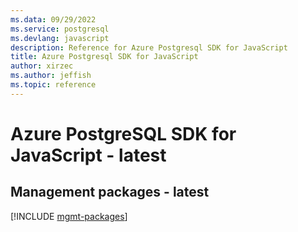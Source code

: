 ```yaml
---
ms.data: 09/29/2022
ms.service: postgresql
ms.devlang: javascript
description: Reference for Azure Postgresql SDK for JavaScript
title: Azure Postgresql SDK for JavaScript
author: xirzec
ms.author: jeffish
ms.topic: reference
---
```

# Azure PostgreSQL SDK for JavaScript - latest

## Management packages - latest
[!INCLUDE [mgmt-packages](postgresql-mgmt-index.md)]